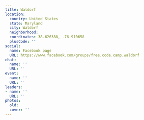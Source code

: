 ```yaml
---
title: Waldorf
location:
  country: United States
  state: Maryland
  city: Waldorf
  neighborhood: 
  coordinates: 38.626388, -76.910658
  plusCode: ''
social:
  name: Facebook page
  URL: https://www.facebook.com/groups/free.code.camp.waldorf
chat:
  name: ''
  URL: ''
event:
  name: ''
  URL: ''
leaders:
- name: ''
  URL: ''
photos:
  old: 
  cover: ''
---
```

